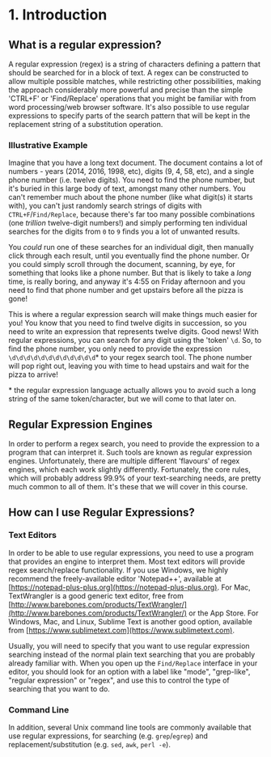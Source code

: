 # 1. Introduction
## What is a regular expression?
A regular expression (regex) is a string of characters defining a pattern that should be searched for in a block of text. A regex can be constructed to allow multiple possible matches, while restricting other possibilities, making the approach considerably more powerful and precise than the simple 'CTRL+F' or 'Find/Replace' operations that you might be familiar with from word processing/web browser software. It's also possible to use regular expressions to specify parts of the search pattern that will be kept in the replacement string of a substitution operation.

### Illustrative Example
Imagine that you have a long text document. The document contains a lot of numbers - years (2014, 2016, 1998, etc), digits (9, 4, 58, etc), and a single phone number (i.e. twelve digits). You need to find the phone number, but it's buried in this large body of text, amongst many other numbers. You can't remember much about the phone number (like what digit(s) it starts with), you can't just randomly search strings of digits with `CTRL+F`/`Find/Replace`, because there's far too many possible combinations (one *trillion* twelve-digit numbers!) and simply performing ten individual searches for the digits from `0` to `9` finds you a lot of unwanted results.

You *could* run one of these searches for an individual digit, then manually click through each result, until you eventually find the phone number. Or you could simply scroll through the document, scanning, by eye, for something that looks like a phone number. But that is likely to take a *long* time, is really boring, and anyway it's 4:55 on Friday afternoon and you need to find that phone number and get upstairs before all the pizza is gone!

This is where a regular expression search will make things much easier for you! You know that you need to find twelve digits in succession, so you need to write an expression that represents twelve digits. Good news! With regular expressions, you can search for any digit using the 'token' `\d`. So, to find the phone number, you only need to provide the expression `\d\d\d\d\d\d\d\d\d\d\d\d`* to your regex search tool. The phone number will pop right out, leaving you with time to head upstairs and wait for the pizza to arrive!

\* the regular expression language actually allows you to avoid such a long string of the same token/character, but we will come to that later on.

## Regular Expression Engines
In order to perform a regex search, you need to provide the expression to a program that can interpret it. Such tools are known as regular expression engines. Unfortunately, there are multiple different 'flavours' of regex engines, which each work slightly differently. Fortunately, the core rules, which will probably address 99.9% of your text-searching needs, are pretty much common to all of them. It's these that we will cover in this course.

## How can I use Regular Expressions?
### Text Editors
In order to be able to use regular expressions, you need to use a program that provides an engine to interpret them. Most text editors will provide regex search/replace functionality. If you use Windows, we highly recommend the freely-available editor 'Notepad++', available at [https://notepad-plus-plus.org](https://notepad-plus-plus.org). For Mac, TextWrangler is a good generic text editor, free from [http://www.barebones.com/products/TextWrangler/](http://www.barebones.com/products/TextWrangler/) or the App Store. For Windows, Mac, and Linux, Sublime Text is another good option, available from [https://www.sublimetext.com](https://www.sublimetext.com).

Usually, you will need to specify that you want to use regular expression searching instead of the normal plain text searching that you are probably already familiar with. When you open up the `Find/Replace` interface in your editor, you should look for an option with a label like "mode", "grep-like", "regular expression" or "regex", and use this to control the type of searching that you want to do.

### Command Line
In addition, several Unix command line tools are commonly available that use regular expressions, for searching (e.g. `grep`/`egrep`) and replacement/substitution (e.g. `sed`, `awk`, `perl -e`).

